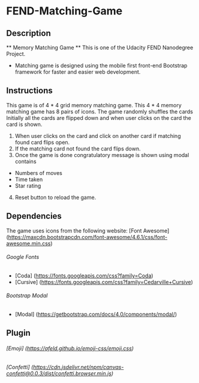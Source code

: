 # FEND-Matching-Game

## Description
** Memory Matching Game ** This is one of the Udacity FEND Nanodegree Project.
- Matching game is designed using the mobile first front-end Bootstrap framework for faster and easier web development.

## Instructions
This game is of 4 * 4 grid memory matching game. This 4 * 4 memory matching game has 8 pairs of icons.
The game randomly shuffles the cards
Initially all the cards are flipped down and when user clicks on the card the card is shown. 

1. When user clicks on the card and click on another card if matching found card flips open.
2. If the matching card not found the card flips down. 
3. Once the game is done congratulatory message is shown using modal contains 
 - Numbers of moves
 - Time taken
 - Star rating
4. Reset button to reload the game.


## Dependencies
The game uses icons from the following website:
[Font Awesome] (https://maxcdn.bootstrapcdn.com/font-awesome/4.6.1/css/font-awesome.min.css)

###### Google Fonts
- [Coda] (https://fonts.googleapis.com/css?family=Coda)
- [Cursive] (https://fonts.googleapis.com/css?family=Cedarville+Cursive)

###### Bootstrap Modal
- [Modal] (https://getbootstrap.com/docs/4.0/components/modal/)

## Plugin

###### [Emoji] (https://afeld.github.io/emoji-css/emoji.css)

###### [Confetti] (https://cdn.jsdelivr.net/npm/canvas-confetti@0.0.3/dist/confetti.browser.min.js)

